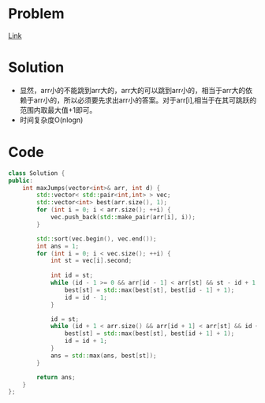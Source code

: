 # Problem
[Link](https://leetcode-cn.com/problems/jump-game-v/)

# Solution

* 显然，arr小的不能跳到arr大的，arr大的可以跳到arr小的，相当于arr大的依赖于arr小的，所以必须要先求出arr小的答案。对于arr[i],相当于在其可跳跃的范围内取最大值+1即可。
* 时间复杂度O(nlogn)

# Code
```cpp
class Solution {
public:
    int maxJumps(vector<int>& arr, int d) {
        std::vector< std::pair<int,int> > vec;
        std::vector<int> best(arr.size(), 1);
        for (int i = 0; i < arr.size(); ++i) {
            vec.push_back(std::make_pair(arr[i], i));
        }

        std::sort(vec.begin(), vec.end());
        int ans = 1;
        for (int i = 0; i < vec.size(); ++i) {
            int st = vec[i].second;
            
            int id = st;
            while (id - 1 >= 0 && arr[id - 1] < arr[st] && st - id + 1 <= d) {
                best[st] = std::max(best[st], best[id - 1] + 1);
                id = id - 1;
            }

            id = st;
            while (id + 1 < arr.size() && arr[id + 1] < arr[st] && id + 1 - st <= d) {
                best[st] = std::max(best[st], best[id + 1] + 1);
                id = id + 1;
            }
            ans = std::max(ans, best[st]);
        }

        return ans;
    }
};
```